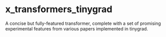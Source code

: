 # x_transformers_tinygrad
A concise but fully-featured transformer, complete with a set of promising experimental features from various papers implemented in tinygrad.
